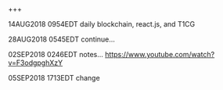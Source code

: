 +++

14AUG2018 0954EDT daily blockchain, react.js, and T1CG

28AUG2018 0545EDT continue...

02SEP2018 0246EDT notes... https://www.youtube.com/watch?v=F3odgpghXzY

05SEP2018 1713EDT change
